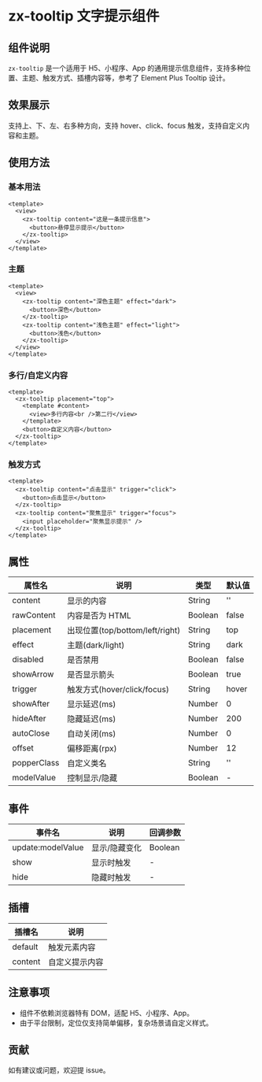 # zx-tooltip 文字提示组件

## 组件说明
`zx-tooltip` 是一个适用于 H5、小程序、App 的通用提示信息组件，支持多种位置、主题、触发方式、插槽内容等，参考了 Element Plus Tooltip 设计。

## 效果展示
支持上、下、左、右多种方向，支持 hover、click、focus 触发，支持自定义内容和主题。

## 使用方法

### 基本用法
```vue
<template>
  <view>
    <zx-tooltip content="这是一条提示信息">
      <button>悬停显示提示</button>
    </zx-tooltip>
  </view>
</template>
```

### 主题
```vue
<template>
  <view>
    <zx-tooltip content="深色主题" effect="dark">
      <button>深色</button>
    </zx-tooltip>
    <zx-tooltip content="浅色主题" effect="light">
      <button>浅色</button>
    </zx-tooltip>
  </view>
</template>
```

### 多行/自定义内容
```vue
<template>
  <zx-tooltip placement="top">
    <template #content>
      <view>多行内容<br />第二行</view>
    </template>
    <button>自定义内容</button>
  </zx-tooltip>
</template>
```

### 触发方式
```vue
<template>
  <zx-tooltip content="点击显示" trigger="click">
    <button>点击显示</button>
  </zx-tooltip>
  <zx-tooltip content="聚焦显示" trigger="focus">
    <input placeholder="聚焦显示提示" />
  </zx-tooltip>
</template>
```

## 属性
| 属性名         | 说明                     | 类型      | 默认值   |
| -------------- | ------------------------ | --------- | -------- |
| content        | 显示的内容               | String    | ''       |
| rawContent     | 内容是否为 HTML          | Boolean   | false    |
| placement      | 出现位置(top/bottom/left/right) | String | top      |
| effect         | 主题(dark/light)         | String    | dark     |
| disabled       | 是否禁用                 | Boolean   | false    |
| showArrow      | 是否显示箭头             | Boolean   | true     |
| trigger        | 触发方式(hover/click/focus) | String | hover    |
| showAfter      | 显示延迟(ms)             | Number    | 0        |
| hideAfter      | 隐藏延迟(ms)             | Number    | 200      |
| autoClose      | 自动关闭(ms)             | Number    | 0        |
| offset         | 偏移距离(rpx)            | Number    | 12       |
| popperClass    | 自定义类名               | String    | ''       |
| modelValue     | 控制显示/隐藏            | Boolean   | -        |

## 事件
| 事件名             | 说明           | 回调参数 |
| ------------------ | -------------- | -------- |
| update:modelValue  | 显示/隐藏变化  | Boolean  |
| show               | 显示时触发     | -        |
| hide               | 隐藏时触发     | -        |

## 插槽
| 插槽名   | 说明           |
| -------- | -------------- |
| default  | 触发元素内容   |
| content  | 自定义提示内容 |

## 注意事项
- 组件不依赖浏览器特有 DOM，适配 H5、小程序、App。
- 由于平台限制，定位仅支持简单偏移，复杂场景请自定义样式。

## 贡献
如有建议或问题，欢迎提 issue。
